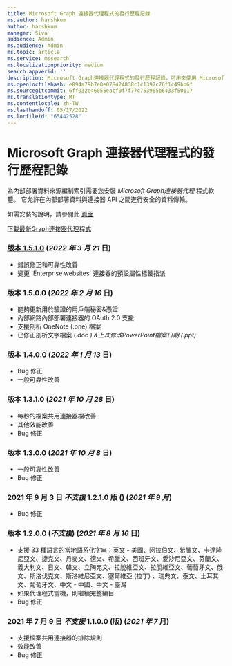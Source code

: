```yaml
---
title: Microsoft Graph 連接器代理程式的發行歷程記錄
ms.author: harshkum
author: harshkum
manager: Siva
audience: Admin
ms.audience: Admin
ms.topic: article
ms.service: mssearch
ms.localizationpriority: medium
search.appverid: ''
description: Microsoft Graph連接器代理程式的發行歷程記錄，可用來使用 Microsoft 建置的連接器為內部部署資料來源編制索引
ms.openlocfilehash: e894a79b7e0e078424838c1c1397c76f1c49bb6f
ms.sourcegitcommit: 6ff032e46055eacf0f7f77c753965b6433f50117
ms.translationtype: MT
ms.contentlocale: zh-TW
ms.lasthandoff: 05/17/2022
ms.locfileid: "65442528"
---
```

# <a name="release-history-for-microsoft-graph-connector-agent"></a>Microsoft Graph 連接器代理程式的發行歷程記錄

為內部部署資料來源編制索引需要您安裝 *Microsoft Graph連接器代理* 程式軟體。 它允許在內部部署資料與連接器 API 之間進行安全的資料傳輸。

如需安裝的說明，請參閱此 [頁面](graph-connector-agent.md#installation)

[下載最新Graph連接器代理程式](https://aka.ms/gcadownload)

### <a name="version-1510-21-mar-2022"></a>[版本 1.5.1.0](https://aka.ms/gcadownload) (*2022 年 3 月 21* 日) 
* 錯誤修正和可靠性改善
* 變更 'Enterprise websites' 連接器的預設屬性標籤指派

### <a name="version-1500-16-feb-2022"></a>版本 1.5.0.0 (*2022 年 2 月 16* 日) 
* 能夠更新用於驗證的用戶端秘密&憑證 
* 內部網路內部部署連接器的 OAuth 2.0 支援 
* 支援剖析 OneNote (.one) 檔案 
* 已修正剖析文字檔案 (.doc *) &上次修改PowerPoint檔案日期 (.ppt)* 

### <a name="version-1400-13-jan-2022"></a>版本 1.4.0.0 (*2022 年 1 月 13* 日) 
* Bug 修正
* 一般可靠性改善

### <a name="version-1310-28-oct-2021"></a>版本 1.3.1.0 (*2021 年 10 月 28* 日) 
* 每秒的檔案共用連接器檔改善
* 其他效能改善
* Bug 修正

### <a name="version-1300-8-oct-2021"></a>版本 1.3.0.0 (*2021 年 10 月 8* 日) 
* 一般可靠性改善
* Bug 修正

### <a name="version-1210-not-supported-3-sept-2021"></a>2021 年 9 月 3 日 *不支援* 1.2.1.0 版 ()  (*2021 年 9 月*) 
* Bug 修正

### <a name="version-1200-not-supported-16-aug-2021"></a>版本 1.2.0.0 (*不支援*)  (*2021 年 8 月 16* 日) 
* 支援 33 種語言的當地語系化字串：英文 - 美國、阿拉伯文、希臘文、卡達隆尼亞文、捷克文、丹麥文、德文、希臘文、西班牙文、愛沙尼亞文、芬蘭文、義大利文、日文、韓文、立陶宛文、拉脫維亞文、拉脫維亞文、葡萄牙文、俄文、斯洛伐克文、斯洛維尼亞文、塞爾維亞 (拉丁) 、瑞典文、泰文、土耳其文、葡萄牙文、中文 - 中國、中文 - 臺灣
* 如果代理程式當機，則繼續完整編目
* Bug 修正

### <a name="version-1100-not-supported-9-july-2021"></a>2021 年 7 月 9 日 *不支援* 1.1.0.0 (版)  (*2021 年 7* 月) 
* 支援檔案共用連接器的排除規則
* 效能改善
* Bug 修正
